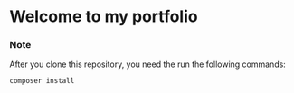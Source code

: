 # Welcome to my portfolio

### Note

<p>After you clone this repository, you need the run the following commands:</p>
<code>composer install</code>
